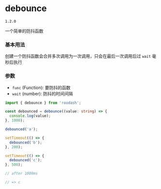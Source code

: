 # debounce

`1.2.0`

一个简单的防抖函数

### 基本用法
创建一个防抖函数会合并多次调用为一次调用，只会在最后一次调用后过 `wait` 毫秒后执行

### 参数
- `func` (Function): 要防抖的函数
- `wait` (number): 防抖的时间间隔

```typescript
import { debounce } from 'roodash';

const debounced = debounce((value: string) => {
  console.log(value);
}, 1000);

debounced('a');

setTimeout(() => {
  debounced('b');
}, 200);

setTimeout(() => {
  debounced('c');
}, 500);

// after 1000ms

// => c

```